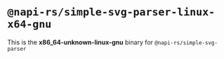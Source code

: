 # `@napi-rs/simple-svg-parser-linux-x64-gnu`

This is the **x86_64-unknown-linux-gnu** binary for `@napi-rs/simple-svg-parser`

